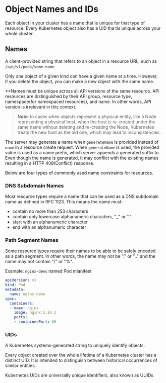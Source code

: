# Object Names and IDs

Each object in your cluster has a name that is unique for that type of resource. Every Kubernetes object also has a UID tha tis unique across your whole cluster.

## Names

A client-provided string that refers to an object in a resource URL, such as `/api/v1/pods/some-name`.

Only one object of a given kind can have a given name at a time. However, if you delete the object, you can make a new object with the same name.

**Names must be unique across all API versions of the same resource. API resources are distinguished by their API group, resource type, namespace(for namespaced resources), and name. In other words, API version is irrelevant in this context.

> **Note**: In cases when objects represent a physical entity, like a Node representing a physical host, when the host is re-created under the same name without deleting and re-creating the Node, Kubernetes treats the new host as the old one, which may lead to inconsistencies.

The server may generate a name when `generateName` is provided instead of `name` in a resource create request. When `generateName` is used, the provided value is used as a name prefix, which server appends a generated suffix to. Even though the name is generated, it may conflict with the existing names resulting in a HTTP 409(Conflict) response.

Below are four types of commonly used name constraints for resources.

### DNS Subdomain Names

Most resource types require a name that can be used as a DNS subdomain name as defined in RFC 1123. This means the name must:

- contain no more than 253 characters
- contain only lowercase alphanumeric characters, "_" or "."
- start with an alphanumeric character
- end with an alphanumeric character

### Path Segment Names

Some resource types require their names to be able to be safely encoded as a path segment. In other words, the name may not be "." or ".." and the name may not contain "/" or "%".

Example: `nginx-demo` named Pod mianifest

```yaml
apiVersion: v1
kind: Pod
metadata:
  name: nginx-demo
spec:
  containers:
  - name: nginx
    image: nginx:1.14.2
    ports:
    - containerPort: 80
```

### UIDs

A Kubernetes systems-generated string to uniquely identify objects.

Every object created over the whole lifetime of a Kubernetes cluster has a distinct UID. It is intended to distinguish between historical occurrences of similar entities.

Kubernetes UIDs are universally unique identifiers, also known as UUIDs.